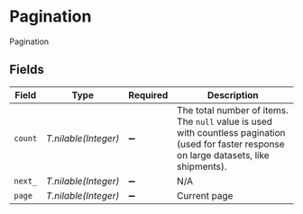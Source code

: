 # Pagination

Pagination


## Fields

| Field                                                                                                                                       | Type                                                                                                                                        | Required                                                                                                                                    | Description                                                                                                                                 |
| ------------------------------------------------------------------------------------------------------------------------------------------- | ------------------------------------------------------------------------------------------------------------------------------------------- | ------------------------------------------------------------------------------------------------------------------------------------------- | ------------------------------------------------------------------------------------------------------------------------------------------- |
| `count`                                                                                                                                     | *T.nilable(Integer)*                                                                                                                        | :heavy_minus_sign:                                                                                                                          | The total number of items. The `null` value is used with countless pagination (used for faster response on large datasets, like shipments). |
| `next_`                                                                                                                                     | *T.nilable(Integer)*                                                                                                                        | :heavy_minus_sign:                                                                                                                          | N/A                                                                                                                                         |
| `page`                                                                                                                                      | *T.nilable(Integer)*                                                                                                                        | :heavy_minus_sign:                                                                                                                          | Current page                                                                                                                                |